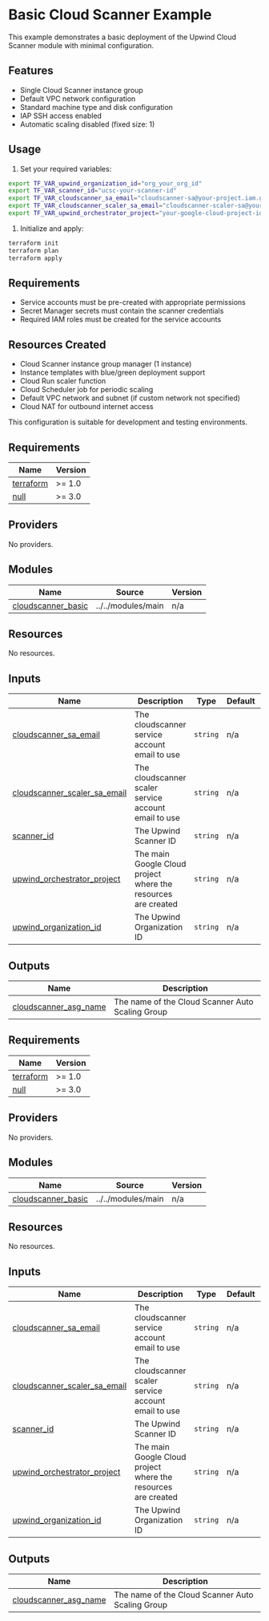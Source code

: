 # Basic Cloud Scanner Example

This example demonstrates a basic deployment of the Upwind Cloud Scanner module with minimal configuration.

## Features

- Single Cloud Scanner instance group
- Default VPC network configuration
- Standard machine type and disk configuration
- IAP SSH access enabled
- Automatic scaling disabled (fixed size: 1)

## Usage

1. Set your required variables:

```bash
export TF_VAR_upwind_organization_id="org_your_org_id"
export TF_VAR_scanner_id="ucsc-your-scanner-id"
export TF_VAR_cloudscanner_sa_email="cloudscanner-sa@your-project.iam.gserviceaccount.com"
export TF_VAR_cloudscanner_scaler_sa_email="cloudscanner-scaler-sa@your-project.iam.gserviceaccount.com"
export TF_VAR_upwind_orchestrator_project="your-google-cloud-project-id"
```

1. Initialize and apply:

```bash
terraform init
terraform plan
terraform apply
```

## Requirements

- Service accounts must be pre-created with appropriate permissions
- Secret Manager secrets must contain the scanner credentials
- Required IAM roles must be created for the service accounts

## Resources Created

- Cloud Scanner instance group manager (1 instance)
- Instance templates with blue/green deployment support
- Cloud Run scaler function
- Cloud Scheduler job for periodic scaling
- Default VPC network and subnet (if custom network not specified)
- Cloud NAT for outbound internet access

This configuration is suitable for development and testing environments.

<!-- BEGIN_TF_DOCS -->
## Requirements

| Name | Version |
|------|---------|
| <a name="requirement_terraform"></a> [terraform](#requirement\_terraform) | >= 1.0 |
| <a name="requirement_null"></a> [null](#requirement\_null) | >= 3.0 |

## Providers

No providers.

## Modules

| Name | Source | Version |
|------|--------|---------|
| <a name="module_cloudscanner_basic"></a> [cloudscanner\_basic](#module\_cloudscanner\_basic) | ../../modules/main | n/a |

## Resources

No resources.

## Inputs

| Name | Description | Type | Default | Required |
|------|-------------|------|---------|:--------:|
| <a name="input_cloudscanner_sa_email"></a> [cloudscanner\_sa\_email](#input\_cloudscanner\_sa\_email) | The cloudscanner service account email to use | `string` | n/a | yes |
| <a name="input_cloudscanner_scaler_sa_email"></a> [cloudscanner\_scaler\_sa\_email](#input\_cloudscanner\_scaler\_sa\_email) | The cloudscanner scaler service account email to use | `string` | n/a | yes |
| <a name="input_scanner_id"></a> [scanner\_id](#input\_scanner\_id) | The Upwind Scanner ID | `string` | n/a | yes |
| <a name="input_upwind_orchestrator_project"></a> [upwind\_orchestrator\_project](#input\_upwind\_orchestrator\_project) | The main Google Cloud project where the resources are created | `string` | n/a | yes |
| <a name="input_upwind_organization_id"></a> [upwind\_organization\_id](#input\_upwind\_organization\_id) | The Upwind Organization ID | `string` | n/a | yes |

## Outputs

| Name | Description |
|------|-------------|
| <a name="output_cloudscanner_asg_name"></a> [cloudscanner\_asg\_name](#output\_cloudscanner\_asg\_name) | The name of the Cloud Scanner Auto Scaling Group |
<!-- END_TF_DOCS -->
<!-- BEGIN_TF_DOCS -->
## Requirements

| Name | Version |
|------|---------|
| <a name="requirement_terraform"></a> [terraform](#requirement\_terraform) | >= 1.0 |
| <a name="requirement_null"></a> [null](#requirement\_null) | >= 3.0 |

## Providers

No providers.

## Modules

| Name | Source | Version |
|------|--------|---------|
| <a name="module_cloudscanner_basic"></a> [cloudscanner\_basic](#module\_cloudscanner\_basic) | ../../modules/main | n/a |

## Resources

No resources.

## Inputs

| Name | Description | Type | Default | Required |
|------|-------------|------|---------|:--------:|
| <a name="input_cloudscanner_sa_email"></a> [cloudscanner\_sa\_email](#input\_cloudscanner\_sa\_email) | The cloudscanner service account email to use | `string` | n/a | yes |
| <a name="input_cloudscanner_scaler_sa_email"></a> [cloudscanner\_scaler\_sa\_email](#input\_cloudscanner\_scaler\_sa\_email) | The cloudscanner scaler service account email to use | `string` | n/a | yes |
| <a name="input_scanner_id"></a> [scanner\_id](#input\_scanner\_id) | The Upwind Scanner ID | `string` | n/a | yes |
| <a name="input_upwind_orchestrator_project"></a> [upwind\_orchestrator\_project](#input\_upwind\_orchestrator\_project) | The main Google Cloud project where the resources are created | `string` | n/a | yes |
| <a name="input_upwind_organization_id"></a> [upwind\_organization\_id](#input\_upwind\_organization\_id) | The Upwind Organization ID | `string` | n/a | yes |

## Outputs

| Name | Description |
|------|-------------|
| <a name="output_cloudscanner_asg_name"></a> [cloudscanner\_asg\_name](#output\_cloudscanner\_asg\_name) | The name of the Cloud Scanner Auto Scaling Group |
<!-- END_TF_DOCS -->
